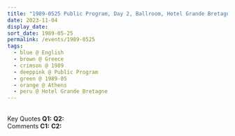 ```yaml
---
title: "1989-0525 Public Program, Day 2, Ballroom, Hotel Grande Bretagne, 1 Vasileos Georgiou A, Syntagma Square Str, Athens, Greece"
date: 2023-11-04
display_date: 
sort_date: 1989-05-25
permalink: /events/1989-0525
tags:
  - blue @ English
  - brown @ Greece
  - crimson @ 1989
  - deeppink @ Public Program
  - green @ 1989-05
  - orange @ Athens
  - peru @ Hotel Grande Bretagne
---
```


<br>

<wave-list>
  <list-title color="DarkSeaGreen" width="55">Key Quotes</list-title>
  <list-item color="BlanchedAlmond" width="280"><b>Q1:</b> <i></i></list-item>
  <list-item color="Lavender" width="280"><b>Q2:</b> <i></i></list-item>
</wave-list>

<br>

<wave-list>
  <list-title color="DarkSeaGreen" width="55">Comments</list-title>
  <list-item color="BlanchedAlmond" width="280"><b>C1:</b> <i></i></list-item>
  <list-item color="Lavender" width="280"><b>C2:</b> <i></i></list-item>
</wave-list>